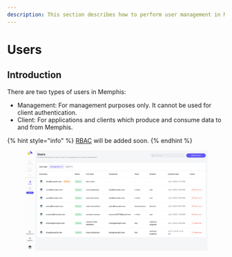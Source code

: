 ```yaml
---
description: This section describes how to perform user management in Memphis.dev
---
```


# Users

## Introduction

There are two types of users in Memphis:

* Management: For management purposes only. It cannot be used for client authentication.
* Client: For applications and clients which produce and consume data to and from Memphis.

{% hint style="info" %}
[RBAC](https://github.com/memphisdev/memphis/issues/271) will be added soon.
{% endhint %}

<figure><img src="../.gitbook/assets/Screenshot 2023-07-17 at 18.30.42.png" alt=""><figcaption></figcaption></figure>

